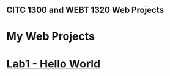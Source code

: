 ## CITC 1300 and WEBT 1320 Web Projects
<h1>My Web Projects<h1>

<a href="Lab1/index.html">Lab1 - Hello World</a>